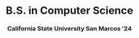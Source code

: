 <!-- Title -->
<h1 align="center">B.S. in Computer Science</h1>
<h3 align="center">California State University San Marcos '24</h3>
